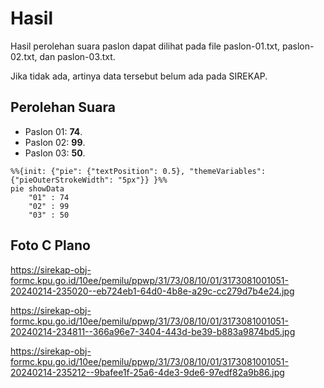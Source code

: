 # Hasil

Hasil perolehan suara paslon dapat dilihat pada file paslon-01.txt, paslon-02.txt, dan paslon-03.txt.

Jika tidak ada, artinya data tersebut belum ada pada SIREKAP.

## Perolehan Suara

 * Paslon 01: **74**.
 * Paslon 02: **99**.
 * Paslon 03: **50**.

```mermaid
%%{init: {"pie": {"textPosition": 0.5}, "themeVariables": {"pieOuterStrokeWidth": "5px"}} }%%
pie showData
    "01" : 74
    "02" : 99
    "03" : 50
```
## Foto C Plano

https://sirekap-obj-formc.kpu.go.id/10ee/pemilu/ppwp/31/73/08/10/01/3173081001051-20240214-235020--eb724eb1-64d0-4b8e-a29c-cc279d7b4e24.jpg

https://sirekap-obj-formc.kpu.go.id/10ee/pemilu/ppwp/31/73/08/10/01/3173081001051-20240214-234811--366a96e7-3404-443d-be39-b883a9874bd5.jpg

https://sirekap-obj-formc.kpu.go.id/10ee/pemilu/ppwp/31/73/08/10/01/3173081001051-20240214-235212--9bafee1f-25a6-4de3-9de6-97edf82a9b86.jpg
